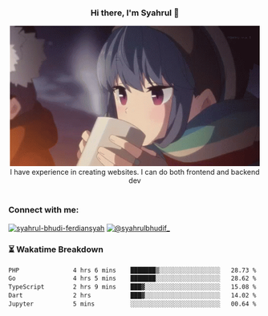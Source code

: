 ### <div align="center">Hi there, I'm Syahrul 🚀</div>

<div align="center">
  <img src="./img/rin.gif" alt="Rin GIF">
</div>



<div align="center">I have experience in creating websites. I can do both frontend and backend dev</div>


<br/>


<h3 align="left">Connect with me:</h3>
<p align="left">
<a href="https://www.linkedin.com/in/syahrul-bhudi-ferdiansyah-792024251/" target="blank"><img align="center" src="https://raw.githubusercontent.com/rahuldkjain/github-profile-readme-generator/master/src/images/icons/Social/linked-in-alt.svg" alt="syahrul-bhudi-ferdiansyah" height="30" width="40" /></a>
<a href="https://www.instagram.com/syahrulbhudif_/" target="blank"><img align="center" src="https://raw.githubusercontent.com/rahuldkjain/github-profile-readme-generator/master/src/images/icons/Social/instagram.svg" alt="@syahrulbhudif_" height="30" width="40" /></a>
</p>


### ⏳ Wakatime Breakdown

<!--START_SECTION:waka-->

```txt
PHP               4 hrs 6 mins    ███████▒░░░░░░░░░░░░░░░░░   28.73 %
Go                4 hrs 5 mins    ███████░░░░░░░░░░░░░░░░░░   28.62 %
TypeScript        2 hrs 9 mins    ███▓░░░░░░░░░░░░░░░░░░░░░   15.08 %
Dart              2 hrs           ███▓░░░░░░░░░░░░░░░░░░░░░   14.02 %
Jupyter           5 mins          ░░░░░░░░░░░░░░░░░░░░░░░░░   00.64 %
```

<!--END_SECTION:waka-->
